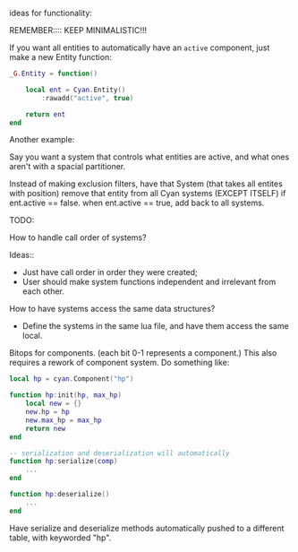 

ideas for functionality:


REMEMBER:::: KEEP MINIMALISTIC!!!



If you want all entities to automatically have an `active` component,
just make a new Entity function:

```lua
_G.Entity = function()

    local ent = Cyan.Entity()
        :rawadd("active", true)

    return ent
end
```

Another example:

Say you want a system that controls what entities are active, and what ones aren't with
a spacial partitioner.

Instead of making exclusion filters, have that System (that takes all entites with position)
remove that entity from all Cyan systems (EXCEPT ITSELF) if  ent.active == false.
when ent.active == true, add back to all systems.





TODO:

How to handle call order of systems?

Ideas::
- Just have call order in order they were created;
-  User should make system functions independent and irrelevant from each other.


How to have systems access the same data structures?
-  Define the systems in the same lua file, and have them access the same local.



Bitops for components.
(each bit 0-1 represents a component.)
This also requires a rework of component system. Do something like:
```lua
local hp = cyan.Component("hp")

function hp:init(hp, max_hp)
    local new = {}
    new.hp = hp
    new.max_hp = max_hp
    return new
end

-- serialization and deserialization will automatically
function hp:serialize(comp)
    ...
end

function hp:deserialize()
    ...
end
```
Have serialize and deserialize methods automatically pushed to a
different table, with keyworded "hp".



